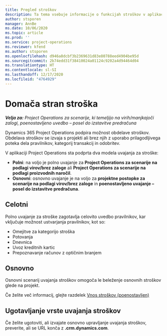 ```yaml
---
title: Pregled stroškov
description: Ta tema vsebuje informacije o funkcijah stroškov v aplikaciji Project Operations.
author: stsporen
manager: AnnBe
ms.date: 10/06/2020
ms.topic: article
ms.prod: ''
ms.service: project-operations
ms.reviewer: kfend
ms.author: stsporen
ms.openlocfilehash: d946a8dcbf3b2369631d83e80788eed4904be95d
ms.sourcegitcommit: 2b74edd31f38410024a01124c9202a4d94464d04
ms.translationtype: HT
ms.contentlocale: sl-SI
ms.lasthandoff: 12/17/2020
ms.locfileid: "4764929"
---
```

# <a name="expense-home-page"></a>Domača stran stroška

_**Velja za:** Project Operations za scenarije, ki temeljijo na virih/manjkajoči zalogi, poenostavljeno uvedbo – posel do izstavitve predračuna_


Dynamics 365 Project Operations podpira možnost obdelave stroškov. Obdelava stroškov se izvaja s projekti ali brez njih z uporabo prilagodljivega poteka dela pravilnikov, kategorij transakcij in odobritev.

V aplikaciji Project Operations sta podprta dva modela uvajanja za stroške: 

- **Polni**: na voljo je polno uvajanje za **Project Operations za scenarije na podlagi virov/brez zaloge** ali **Project Operations za scenarije na podlagi proizvodnih naročil**.
- **Osnovni**: osnovno uvajanje je na voljo za **projektne postopke za scenarije na podlagi virov/brez zaloge** in **poenostavljeno uvajanje – posel do izstavitve predračuna**.

## <a name="full"></a>Celotni 
Polno uvajanje za stroške zagotavlja celovito uvedbo pravilnikov, kar vključuje možnost ustvarjanja pravilnikov, kot so:

  - Omejitve za kategorijo stroška
  - Potovanja
  - Dnevnica
  - Uvoz kreditnih kartic
  - Prepoznavanje računov z optičnim branjem

## <a name="basic"></a>Osnovno 
Osnovni scenarij uvajanja stroškov omogoča le beleženje osnovnih stroškov glede na projekt. 

Če želite več informacij, glejte razdelek [Vnos stroškov (poenostavljen)](basic-expense.md)

## <a name="determine-your-expense-deployment"></a>Ugotavljanje vrste uvajanja stroškov
Če želite ugotoviti, ali izvajate osnovno upravljanje uvajanja stroškov, preverite, ali se URL konča z **.crm.dynamics.com**. 
